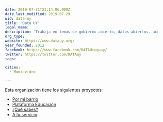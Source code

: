 ```yaml
---
date: 2019-07-21T23:14:06.000Z
date_last_modified: 2019-07-29
uid: data-uy
title: 'Data UY'
legal_name: 
description: 'Trabaja en temas de gobierno abierto, datos abiertos, acceso a la información pública y participación a través del uso de tecnología cívica.'
org_type: 
website: https://www.datauy.org/
year_founded: 2012
facebook: https://www.facebook.com/DATAUruguay/
twitter: https://twitter.com/DATAuy
tags:

cities: 
  - Montevideo

---
```


Esta organización tiene los siguientes proyectos:

- [Por mi barrio](/proyectos/por-mi-barrio)
- [Plataforma Educación](/proyectos/plataforma-educacion)
- [¿Qué sabes?](/proyectos/que-sabes)
- [A tu servicio](/proyectos/a-tu-servicio)
